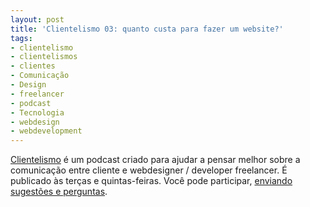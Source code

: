 ```yaml
---
layout: post
title: 'Clientelismo 03: quanto custa para fazer um website?'
tags:
- clientelismo
- clientelismos
- clientes
- Comunicação
- Design
- freelancer
- podcast
- Tecnologia
- webdesign
- webdevelopment
---
```


[Clientelismo](http://caosordenado.com/tag/clientelismo.html) é um podcast criado para ajudar a pensar melhor sobre a comunicação entre cliente e webdesigner / developer freelancer. É publicado às terças e quintas-feiras. Você pode participar, [enviando sugestões e perguntas](http://caosordenado.com/contato/).
